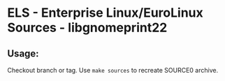 # ELS - Enterprise Linux/EuroLinux Sources - libgnomeprint22
 
## Usage:
  Checkout branch or tag. Use `make sources` to recreate  SOURCE0 archive.
